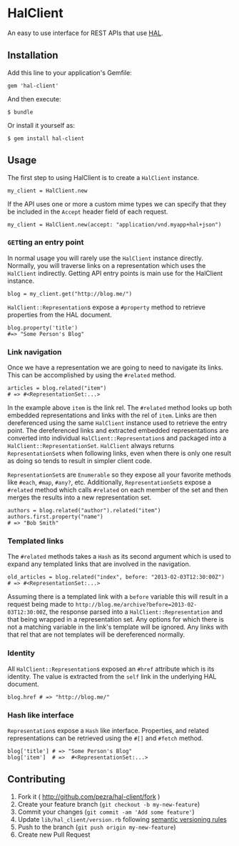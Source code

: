 # HalClient

An easy to use interface for REST APIs that use [HAL](http://stateless.co/hal_specification.html).

## Installation

Add this line to your application's Gemfile:

    gem 'hal-client'

And then execute:

    $ bundle

Or install it yourself as:

    $ gem install hal-client

## Usage

The first step to using HalClient is to create a `HalClient` instance.

    my_client = HalClient.new

If the API uses one or more a custom mime types we can specify that they be included in the `Accept` header field of each request.

    my_client = HalClient.new(accept: "application/vnd.myapp+hal+json")

### `GET`ting an entry point

In normal usage you will rarely use the `HalClient` instance directly. Normally, you will traverse links on a representation which uses the `HalClient` indirectly. Getting API entry points is main use for the HalClient instance.

    blog = my_client.get("http://blog.me/")

`HalClient::Representation`s expose a `#property` method to retrieve properties from the HAL document.

    blog.property('title')
    #=> "Some Person's Blog"

### Link navigation

Once we have a representation we are going to need to navigate its links. This can be accomplished by using the `#related` method.

    articles = blog.related("item")
    # => #<RepresentationSet:...>

In the example above `item` is the link rel. The `#related` method looks up both embedded representations and links with the rel of `item`. Links are then dereferenced using the same `HalClient` instance used to retrieve the entry point. The dereferenced links and extracted embedded representations are converted into individual `HalClient::Representation`s and packaged into a `HalClient::RepresentationSet`. `HalClient` always returns `RepresentationSet`s when following links, even when there is only one result as doing so tends to result in simpler client code.

`RepresentationSet`s are `Enumerable` so they expose all your favorite methods like `#each`, `#map`, `#any?`, etc. Additionally, `RepresentationSet`s expose a `#related` method which calls `#related` on each member of the set and then merges the results into a new representation set.

    authors = blog.related("author").related("item")
    authors.first.property("name")
    # => "Bob Smith"

### Templated links

The `#related` methods takes a `Hash` as its second argument which is used to expand any templated links that are involved in the navigation.

    old_articles = blog.related("index", before: "2013-02-03T12:30:00Z")
    # => #<RepresentationSet:...>

Assuming there is a templated link with a `before` variable this will result in a request being made to `http://blog.me/archive?before=2013-02-03T12:30:00Z`, the response parsed into a `HalClient::Representation` and that being wrapped in a representation set. Any options for which there is not a matching variable in the link's template will be ignored. Any links with that rel that are not templates will be dereferenced normally.

### Identity

All `HalClient::Representation`s exposed an `#href` attribute which is its identity. The value is extracted from the `self` link in the underlying HAL document.

    blog.href # => "http://blog.me/"

### Hash like interface

`Representation`s expose a `Hash` like interface. Properties, and related representations can be retrieved using the `#[]` and `#fetch` method.

    blog['title'] # => "Some Person's Blog"
    blog['item']  # =>  #<RepresentationSet:...>
    

## Contributing

1. Fork it ( http://github.com/pezra/hal-client/fork )
2. Create your feature branch (`git checkout -b my-new-feature`)
3. Commit your changes (`git commit -am 'Add some feature'`)
3. Update `lib/hal_client/version.rb` following [semantic versioning rules](http://semver.org/)
4. Push to the branch (`git push origin my-new-feature`)
5. Create new Pull Request
